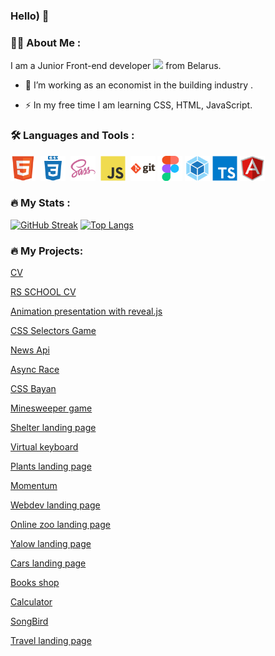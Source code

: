 ### Hello) 👋
### :woman_technologist: About Me :
I am a Junior Front-end developer <img src="https://media.giphy.com/media/WUlplcMpOCEmTGBtBW/giphy.gif" width="30"> from Belarus.

- :telescope: I’m working as an economist in the building industry .

- :zap: In my free time I am learning CSS, HTML, JavaScript.

### :hammer_and_wrench: Languages and Tools :
<div>
  <img src="https://github.com/devicons/devicon/blob/master/icons/html5/html5-original.svg" title="HTML5" alt="HTML" width="40" height="40"/>&nbsp;
  <img src="https://github.com/devicons/devicon/blob/master/icons/css3/css3-plain-wordmark.svg"  title="CSS3" alt="CSS" width="40" height="40"/>&nbsp;
  <img src="https://github.com/devicons/devicon/blob/master/icons/sass/sass-original.svg" title="SASS" alt="SASS" width="40" height="40"/>&nbsp;
  <img src="https://github.com/devicons/devicon/blob/master/icons/javascript/javascript-original.svg" title="JavaScript" alt="JavaScript" width="40" height="40"/>&nbsp;
  <img src="https://github.com/devicons/devicon/blob/master/icons/git/git-original-wordmark.svg" title="Git" **alt="Git" width="40" height="40"/>
  <img src="https://github.com/devicons/devicon/blob/master/icons/figma/figma-original.svg" title="Figma" **alt="Figma" width="40" height="40"/>
  <img src="https://github.com/devicons/devicon/blob/master/icons/webpack/webpack-original.svg" title="Webpack" **alt="Webpack" width="40" height="40"/>
  <img src="https://github.com/devicons/devicon/blob/master/icons/typescript/typescript-original.svg" title="Typescript" **alt="Typescript" width="40" height="40"/>
  <img src=https://github.com/devicons/devicon/blob/master/icons/angularjs/angularjs-original.svg" title="Angular" **alt="Typescript" width="40" height="40"/>
</div>

### :fire: My Stats :
[![GitHub Streak](http://github-readme-streak-stats.herokuapp.com?user=anastan588)](https://git.io/streak-stats)
[![Top Langs](https://github-readme-stats.vercel.app/api/top-langs/?username=anastan588&layout=compact)](https://github.com/anuraghazra/github-readme-stats)   

### :fire: My Projects:
[CV](https://anastan588.github.io/CV/)

[RS SCHOOL CV](https://anastan588.github.io/rsschool-cv/)

[Animation presentation with reveal.js](https://anastan588.github.io/animation-presentation/presentation-reveal/)

[CSS Selectors Game](https://anastan588.github.io/css-selectors/css-selectors)

[News Api](https://anastan588.github.io/newsApi/newsApi/)

[Async Race](https://anastan588.github.io/async-race/async-race)

[CSS Bayan](https://anastan588.github.io/cssBayan/cssBayan/)

[Minesweeper game](https://anastan588.github.io/minesweeper/)

[Shelter landing page](https://anastan588.github.io/shelter/shelter/pages/main/)

[Virtual keyboard](https://anastan588.github.io/virtual-keyboard/)

[Plants landing page](https://anastan588.github.io/plants/)

[Momentum](https://anastan588.github.io/momentum2/)

[Webdev landing page](https://anastan588.github.io/webdev/)

[Online zoo landing page](https://anastan588.github.io/online-zoo/)

[Yalow landing page](https://anastan588.github.io/yalow/)

[Cars landing page](https://anastan588.github.io/cars/)

[Books shop](https://anastan588.github.io/books-shop/)

[Calculator](https://anastan588.github.io/calculator/)

[SongBird](https://anastan588.github.io/songbird/)

[Travel landing page](https://anastan588.github.io/travel/)

<!--
**anastan588/anastan588** is a ✨ _special_ ✨ repository because its `README.md` (this file) appears on your GitHub profile.

Here are some ideas to get you started:

- 🔭 I’m currently working on ...
- 🌱 I’m currently learning ...
- 👯 I’m looking to collaborate on ...
- 🤔 I’m looking for help with ...
- 💬 Ask me about ...
- 📫 How to reach me: ...
- 😄 Pronouns: ...
- ⚡ Fun fact: ...
-->
